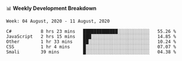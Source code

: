 📊 **Weekly Development Breakdown**
<!--START_SECTION:waka-->
```text
Week: 04 August, 2020 - 11 August, 2020

C#           8 hrs 23 mins   █████████████░░░░░░░░░░░░   55.26 % 
JavaScript   2 hrs 15 mins   ███░░░░░░░░░░░░░░░░░░░░░░   14.85 % 
Other        1 hr 33 mins    ██░░░░░░░░░░░░░░░░░░░░░░░   10.24 % 
CSS          1 hr 4 mins     █░░░░░░░░░░░░░░░░░░░░░░░░   07.07 % 
Smali        39 mins         █░░░░░░░░░░░░░░░░░░░░░░░░   04.38 %
```
<!--END_SECTION:waka-->

